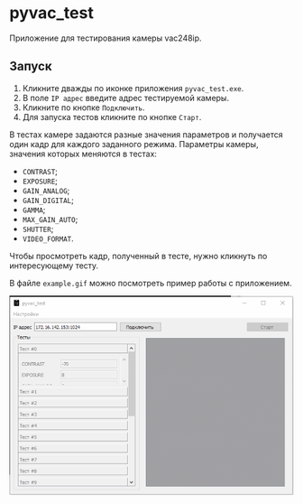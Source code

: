 # pyvac_test
Приложение для тестирования камеры vac248ip.

## Запуск

1. Кликните дважды по иконке приложения `pyvac_test.exe`.
2. В поле `IP адрес` введите адрес тестируемой камеры.
3. Кликните по кнопке `Подключить`.
4. Для запуска тестов кликните по кнопке `Старт`.

В тестах камере задаются разные значения параметров и получается один кадр для каждого заданного режима. Параметры камеры, значения которых меняются в тестах:

- `CONTRAST`;
- `EXPOSURE`;
- `GAIN_ANALOG`;
- `GAIN_DIGITAL`;
- `GAMMA`;
- `MAX_GAIN_AUTO`;
- `SHUTTER`;
- `VIDEO_FORMAT`.

Чтобы просмотреть кадр, полученный в тесте, нужно кликнуть по интересующему тесту.

В файле `example.gif`  можно посмотреть пример работы с приложением.

![](\example.gif)
